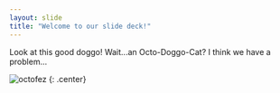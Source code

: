 ```yaml
---
layout: slide
title: "Welcome to our slide deck!"
---
```


Look at this good doggo! Wait...an Octo-Doggo-Cat? I think we have a problem...

![octofez](https://octodex.github.com/images/octofez.png)
{: .center}
